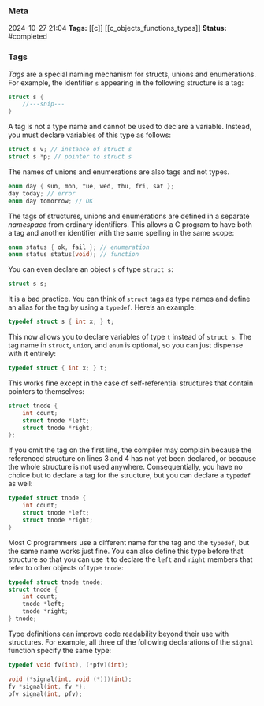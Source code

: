 ### Meta
2024-10-27 21:04
**Tags:** [[c]] [[c_objects_functions_types]]
**Status:** #completed 

### Tags
*Tags* are a special naming mechanism for structs, unions and enumerations. For example, the identifier `s` appearing in the following structure is a tag:
```C title:tag.c
struct s {
	//---snip---
}
```

A tag is not a type name and cannot be used to declare a variable. Instead, you must declare variables of this type as follows:
```C title:declarations.c
struct s v; // instance of struct s
struct s *p; // pointer to struct s
```

The names of unions and enumerations are also tags and not types.

```C declarations.c
enum day { sun, mon, tue, wed, thu, fri, sat };
day today; // error
enum day tomorrow; // OK
```

The tags of structures, unions and enumerations are defined in a separate *namespace* from ordinary identifiers. This allows a C program to have both a tag and another identifier with the same spelling in the same scope:

```C title:declarations.c
enum status { ok, fail }; // enumeration
enum status status(void); // function
```

You can even declare an object `s` of type `struct s`:
```C title:declarations.c
struct s s;
```

It is a bad practice. You can think of `struct` tags as type names and define an alias for the tag by using a `typedef`. Here’s an example:

```C title:alias.c
typedef struct s { int x; } t;
```

This now allows you to declare variables of type `t` instead of `struct s`. The tag name in `struct`, `union`, and `enum` is optional, so you can just dispense with it entirely:

```C title:dispense.c
typedef struct { int x; } t;
```

This works fine except in the case of self-referential structures that contain pointers to themselves:

```C title:self-referential_structs.c
struct tnode {
	int count;
	struct tnode *left;
	struct tnode *right;
};
```

If you omit the tag on the first line, the compiler may complain because the referenced structure on lines 3 and 4 has not yet been declared, or because the whole structure is not used anywhere. Consequentially, you have no choice but to declare a tag for the structure, but you can declare a `typedef` as well:

```C title:typedef.c
typedef struct tnode {
	int count;
	struct tnode *left;
	struct tnode *right;
}
```

Most C programmers use a different name for the tag and the `typedef`, but the same name works just fine. You can also define this type before that structure so that you can use it to declare the `left` and `right` members that refer to other objects of type `tnode`:

```C title:example.c
typedef struct tnode tnode;
struct tnode {
	int count;
	tnode *left;
	tnode *right;
} tnode;
```

Type definitions can improve code readability beyond their use with structures. For example, all three of the following declarations of the `signal` function specify the same type:

```C title:typedef.c
typedef void fv(int), (*pfv)(int);

void (*signal(int, void (*)))(int);
fv *signal(int, fv *);
pfv signal(int, pfv);
```